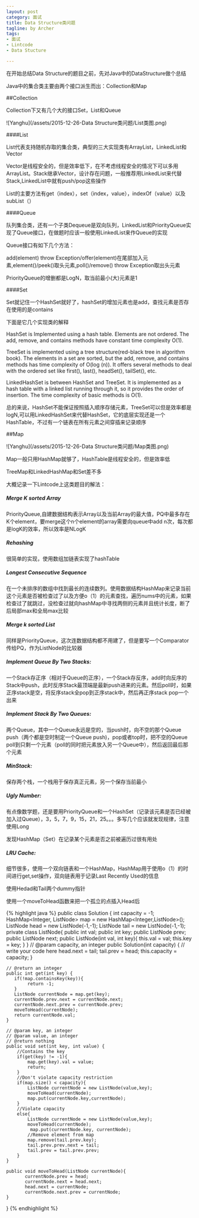 ```yaml
---
layout: post
category: 面试
title: Data Structure类问题
tagline: by Archer
tags:
- 面试
- Lintcode
- Data Stucture

---
```


在开始总结Data Structure的题目之前，先对Java中的DataStructure做个总结

Java中的集合类主要由两个接口派生而出：Collection和Map

##Collection 

Collection下又有几个大的接口Set，List和Queue

![Yanghu](/assets/2015-12-26-Data Structure类问题/List类图.png)

####List

List代表支持随机存取的集合类，典型的三大实现类有ArrayList，LinkedList和Vector

Vector是线程安全的，但是效率低下，在不考虑线程安全的情况下可以多用ArrayList。Stack继承Vector，设计存在问题，一般推荐用LinkedList来代替Stack,LinkedList中就有push/pop这些操作

List的主要方法有get（index），set（index，value），indexOf（value）以及subList（）

####Queue

队列集合类，还有一个子类Dequeue是双向队列，LinkedList和PriorityQueue实现了Queue接口，在做题时应该一般使用LinkedList来作Queue的实现

Queue接口有如下几个方法：

add(element) throw Exception/offer(element)在尾部加入元素,element()/peek()取头元素,poll()/remove() throw Exception取出头元素

PriorityQueue的增删都是LogN，取当前最小(大)元素是1

####Set
 
Set就记住一个HashSet就好了，hashSet的增加元素也是add，查找元素是否存在使用的是contains


下面是它几个实现类的解释

HashSet is Implemented using a hash table. Elements are not ordered. The add, remove, and contains methods have constant time complexity O(1).

TreeSet is implemented using a tree structure(red-black tree in algorithm book). The elements in a set are sorted, but the add, remove, and contains methods has time complexity of O(log (n)). It offers several methods to deal with the ordered set like first(), last(), headSet(), tailSet(), etc.

LinkedHashSet is between HashSet and TreeSet. It is implemented as a hash table with a linked list running through it, so it provides the order of insertion. The time complexity of basic methods is O(1).

总的来说，HashSet不能保证按照插入顺序存储元素，TreeSet可以但是效率都是logN,可以用LinkedHashSet来代替HashSet，它的底层实现还是一个HashTable，不过有一个链表在所有元素之间穿插来记录顺序

##Map

![Yanghu](/assets/2015-12-26-Data Structure类问题/Map类图.png)

Map一般只用HashMap就够了，HashTable是线程安全的，但是效率低

TreeMap和LinkedHashMap和Set差不多

大概记录一下Lintcode上这类题目的解法：
##### Merge K sorted Array

PriorityQueue,自建数据结构表示Array以及当前Array的最大值，PQ中最多存在K个element，要merge这个n个element的array需要向queue中add n次，每次都是logK的效率，所以效率是NLogK

##### Rehashing

很简单的实现，使用数组加链表实现了hashTable

##### Longest Consecutive Sequence

在一个未排序的数组中找到最长的连续数列。使用数据结构HashMap来记录当前这个元素是否被检查过了以及方便o（1）的元素查找，遍历nums中的元素，如果检查过了就跳过，没检查过就向hashMap中寻找两侧的元素并且统计长度，断了后局部max和全局max比较

#####  Merge k sorted List

 同样是PriorityQueue，这次连数据结构都不用建了，但是要写一个Comparator传给PQ，作为ListNode的比较器

##### Implement Queue By Two Stacks: 

一个Stack存正序（相对于Queue的正序），一个Stack存反序，add时向反序的Stack中push，此时反序Stack最顶端是最新push进来的元素。然后poll时，如果正序stack是空，将反序stack全pop到正序stack中，然后再正序stack pop一个出来

##### Implement Stack By Two Queues: 

两个Queue，其中一个Queue永远是空的，当push时，向不空的那个Queue push（两个都是空时制定一个Queue push)，pop或者top时，把不空的Queue poll到只剩一个元素（poll的同时把元素放入另一个Queue中），然后返回最后那个元素

##### MinStack:

保存两个栈，一个栈用于保存真正元素，另一个保存当前最小

##### Ugly Number:

有点像数学题，还是要用PriorityQueue和一个HashSet（记录该元素是否已经被加入过Queue），3，5，7，9，15，21，25。。。多写几个应该就发现规律，注意使用Long

发现HashMap（Set）在记录某个元素是否之前被遍历过很有用处

##### LRU Cache: 

细节很多，使用一个双向链表和一个HashMap，HashMap用于使用o（1）的时间进行get,set操作，双向链表用于记录Last Recently Used的信息

使用Hedad和Tail两个dummy指针

使用一个moveToHead函数来把一个孤立的点插入Head后


{% highlight java %}
public class Solution {
    int capacity = -1;
    HashMap<Integer, ListNode> map = new HashMap<Integer,ListNode>();
    ListNode head = new ListNode(-1,-1);
    ListNode tail = new ListNode(-1,-1);
    private class ListNode{
        public int val;
        public int key;
        public ListNode prev;
        public ListNode next;
        public ListNode(int val, int key){
            this.val = val;
            this.key = key;
        }
    }
    // @param capacity, an integer
    public Solution(int capacity) {
        // write your code here
         head.next = tail;
        tail.prev = head;
        this.capacity = capacity;
    }

    // @return an integer
    public int get(int key) {
       if(!map.containsKey(key)){
            return -1;
       }
       ListNode currentNode = map.get(key);
       currentNode.prev.next = currentNode.next;
       currentNode.next.prev = currentNode.prev;
       moveToHead(currentNode);
       return currentNode.val;
    }

    // @param key, an integer
    // @param value, an integer
    // @return nothing
    public void set(int key, int value) {
        //Contains the key
        if(get(key) != -1){
            map.get(key).val = value;
            return;
        }
        //Don't violate capacity restriction
        if(map.size() < capacity){
            ListNode currentNode = new ListNode(value,key);
            moveToHead(currentNode);
            map.put(currentNode.key,currentNode);
        }
        //Violate capacity
        else{
            ListNode currentNode = new ListNode(value,key);
            moveToHead(currentNode);
             map.put(currentNode.key, currentNode);
            //Remove element from map
            map.remove(tail.prev.key);
            tail.prev.prev.next = tail;
            tail.prev = tail.prev.prev;
        }
    }
    
    public void moveToHead(ListNode currentNode){
           currentNode.prev = head;
           currentNode.next = head.next;
           head.next = currentNode;
           currentNode.next.prev = currentNode;
    }
}
{% endhighlight %}
